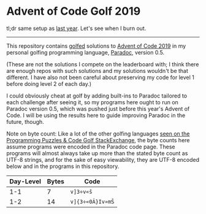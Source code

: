 Advent of Code Golf 2019
========================

tl;dr same setup as [last year](https://github.com/betaveros/advent-of-code-golf-2018). Let's see when I burn out.

---

This repository contains [golfed](https://en.wikipedia.org/wiki/Code_golf) solutions to [Advent of Code 2019](https://adventofcode.com/2019) in my personal golfing programming language, [Paradoc](https://github.com/betaveros/paradoc), version 0.5.

(These are not the solutions I compete on the leaderboard with; I think there are enough repos with such solutions and my solutions wouldn't be that different. I have also not been careful about preserving my code for level 1 before doing level 2 of each day.)

I could obviously cheat at golf by adding built-ins to Paradoc tailored to each challenge after seeing it, so my programs here ought to run on Paradoc version 0.5, which was pushed just before this year's Advent of Code. I will be using the results here to guide improving Paradoc in the future, though.

Note on byte count: Like a lot of the other golfing languages [seen on the Programming Puzzles & Code Golf StackExchange](https://codegolf.meta.stackexchange.com/questions/5878/what-character-encodings-may-a-submission-use/5879#5879), the byte counts here assume programs were encoded in the Paradoc code page. These programs will almost always take up more than the stated byte count as UTF-8 strings, and for the sake of easy viewability, they are UTF-8 encoded below and in the programs in this repository.

Day-Level | Bytes | Code
--- | -- | ----
1-1 |  7 | `v]3÷v«š`
1-2 | 14 | `v]{3÷«0Ã}Iv»mŠ`
